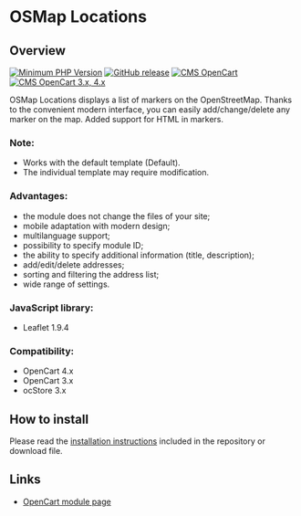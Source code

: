 <!DOCTYPE html>
<html lang="en">
<head></head>
<body>
    <h1>OSMap Locations</h1>
    <h2>Overview</h2>
    <p>
        <a href="https://php.net/" rel="nofollow"><img src="https://img.shields.io/badge/php->=7.3-8892bf?style=flat-square" alt="Minimum PHP Version"></a>
        <a href="https://php.net/" rel="nofollow"><img src="https://img.shields.io/badge/release-v1.0.0-0d7fc0" alt="GitHub release"></a>
        <a href="https://php.net/" rel="nofollow"><img src="https://img.shields.io/badge/cms-opencart-2bbdec" alt="CMS OpenCart"></a>
        <a href="https://php.net/" rel="nofollow"><img src="https://img.shields.io/badge/opencart-3.x, 4.x-2bbdec" alt="CMS OpenCart 3.x, 4.x"></a>
    </p>
    <p>OSMap Locations displays a list of markers on the OpenStreetMap. Thanks to the convenient modern interface, you can easily add/change/delete any marker on the map. Added support for HTML in markers.</p>
    <h3>Note:</h3>
    <p>
        <ul>
            <li>Works with the default template (Default).</li>
            <li>The individual template may require modification.</li>
        </ul>
    </p>
    <h3>Advantages:</h3>
    <p>
        <ul>
            <li>the module does not change the files of your site;</li>
            <li>mobile adaptation with modern design;</li>
            <li>multilanguage support;</li>
            <li>possibility to specify module ID;</li>
            <li>the ability to specify additional information (title, description);</li>
            <li>add/edit/delete addresses;</li>
            <li>sorting and filtering the address list;</li>
            <li>wide range of settings.</li>
        </ul>
    </p>
    <h3>JavaScript library:</h3>
    <p>
        <ul>
            <li>Leaflet 1.9.4</li>
        </ul>
    </p>
    <h3>Compatibility:</h3>
    <p>
        <ul>
            <li>OpenCart 4.x</li>
            <li>OpenCart 3.x</li>
            <li>ocStore 3.x</li>
        </ul>
    </p>
    <h2>How to install</h2>
    <p>Please read the <a href="/INSTALL.md">installation instructions</a> included in the repository or download file.</p>
    <h2>Links</h2>
    <p>
        <ul>
            <li>
                <a href="https://www.opencart.com/index.php?route=marketplace/extension/info&extension_id=46489" rel="nofollow">OpenCart module page</a>
            </li>
        </ul>
    </p>
</body>
</html>
